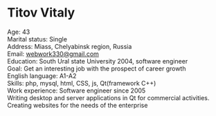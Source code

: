 # Titov Vitaly  
Age: 43  
Marital status: Single  
Address: Miass, Chelyabinsk region, Russia  
Email: webwork330@gmail.com  
Education: South Ural state University 2004, software engineer  
Goal: Get an interesting job with the prospect of career growth  
English language: A1-A2  
Skills:  php, mysql, html, CSS, js, Qt(framework С++)  
Work experience: Software engineer since 2005  
Writing desktop and server applications in Qt for commercial activities. Creating websites for the needs of the enterprise
